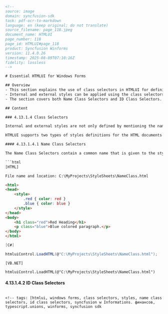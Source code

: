 ```html
<!-- 
source: image
domain: syncfusion-sdk
task: pdf-ocr-to-markdown
language: en (keep original; do not translate)
source_filename: page_118.jpeg
document_name: HTMLUI
page_number: 118
page_id: HTMLUI#page_118
product: Syncfusion Winforms
version: 11.4.0.26
timestamp: 2025-08-09T07:10:16Z
fidelity: lossless
-->

# Essential HTMLUI for Windows Forms

## Overview
- This section explains the use of class selectors in HTMLUI for defining styles in Windows Forms.
- Internal and external styles can be applied using the class selectors, which define styles under a common class name.
- The section covers both Name Class Selectors and ID Class Selectors.

## Content

### 4.13.1.4 Class Selectors

Internal and external styles are not only defined by mentioning the names of the tags, but also by the Style Class Selectors. The class selectors are used to define the styles under a common class name and apply the styles to different tags by specifying the name of the class as the value of the class attribute, for the specific element.

HTMLUI supports two types of styles definitions for the HTML documents with the help of the class selectors as given below:

#### 4.13.1.4.1 Name Class Selectors

The Name Class Selectors contain a common name that is given to the style class, which is defined in the internal or external css file. The following snippet shows how the name class selectors are defined for html elements in the document.

```html
[HTML]

File name and location: C:\MyProjects\StyleSheets\NameClass.html

<html>
<head>
    <style>
        .red { color: red }
        .blue { color: blue }
    </style>
</head>
<body>
    <h1 class="red">Red Heading</h1>
    <p class="blue">Blue colored paragraph.</p>
</body>
</html>
```

```csharp
[C#]

htmluiControl.LoadHTML(@"C:\MyProjects\StyleSheets\NameClass.html");
```

```vbnet
[VB.NET]

htmluiControl.LoadHTML(@"C:\MyProjects\StyleSheets\NameClass.html")
```

#### 4.13.1.4.2 ID Class Selectors

``` 

<!-- tags: [htmlui, windows forms, class selectors, styles, name class selectors, id class selectors, syncfusion w Informations. финансов, typescript.unions, winforms, syncfusion sdk